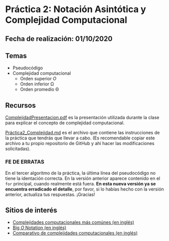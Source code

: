 # Práctica 2: Notación Asintótica y Complejidad Computacional

## Fecha de realización: 01/10/2020

## Temas

* Pseudocódigo
* Complejidad computacional
  - Orden superior *O*
  - Orden inferior Ω
  - Orden promedio Θ

## Recursos

[ComplejidadPresentacion.pdf](ComplejidadPresentacion.pdf) es la presentación utilizada durante la clase para explicar el concepto de complejidad computacional.

[Práctica2_Complejidad.md](Practica2_Complejidad.md) es el archivo que contiene las instrucciones de la práctica que tendrás que llevar a cabo. (Es recomendable copiar este archivo a tu propio repositorio de GitHub y ahí hacer las modificaciones solicitadas).

### FE DE ERRATAS
En el tercer algoritmo de la práctica, la última línea del pseudocódigo no tiene la identación correcta. En la versión anterior aparece contenido en el `for` principal, cuando realmente está fuera. **En esta nueva versión ya se encuentra erradicado el detalle**, por favor, si lo habías hecho con la versión anterior, actualiza tus respuestas. ¡Gracias!

## Sitios de interés

* [Complejidades computacionales más comúnes (en inglés)](https://en.wikipedia.org/wiki/Big_O_notation#Orders_of_common_functions)
* [Big *O* Notation (en inglés)](https://en.wikipedia.org/wiki/Big_O_notation)
* [Comparativo de complejidades computacionales (en inglés)](https://www.geeksforgeeks.org/analysis-of-algorithms-set-3asymptotic-notations/?ref=lbp)
